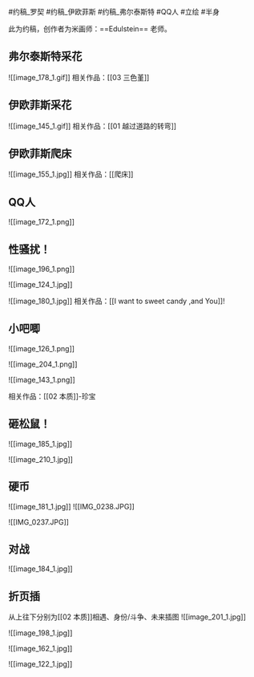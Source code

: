 #约稿_罗契 #约稿_伊欧菲斯 #约稿_弗尔泰斯特 #QQ人 #立绘 #半身 


此为约稿，创作者为米画师：==Edulstein== 老师。  

## 弗尔泰斯特采花
![[image_178_1.gif]]
相关作品：[[03 三色堇]]

## 伊欧菲斯采花
![[image_145_1.gif]]
相关作品：[[01 越过道路的转弯]]

## 伊欧菲斯爬床

![[image_155_1.jpg]]
相关作品：[[爬床]]

## QQ人
![[image_172_1.png]]

## 性骚扰！
![[image_196_1.png]]


![[image_124_1.jpg]]


![[image_180_1.jpg]]
相关作品：[[I want to sweet candy ,and You]]!

## 小吧唧
![[image_126_1.png]]


![[image_204_1.png]]


![[image_143_1.png]]

相关作品：[[02 本质]]-珍宝

## 砸松鼠！


![[image_185_1.jpg]]

![[image_210_1.jpg]]

## 硬币
![[image_181_1.jpg]]
![[IMG_0238.JPG]]


![[IMG_0237.JPG]]

## 对战
![[image_184_1.jpg]]

## 折页插
从上往下分别为[[02 本质]]相遇、身份/斗争、未来插图
![[image_201_1.jpg]]

![[image_198_1.jpg]]

![[image_162_1.jpg]]

![[image_122_1.jpg]]

